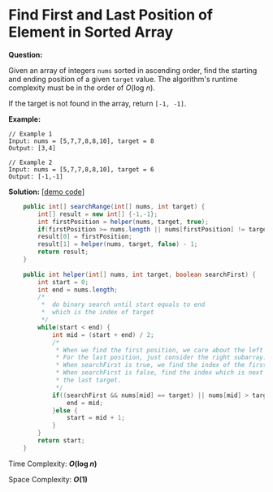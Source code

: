 # Find First and Last Position of Element in Sorted Array

**Question:** 

Given an array of integers `nums` sorted in ascending order, find the starting and ending position of a given `target` value. The algorithm's runtime complexity must be in the order of *O*(log *n*).

If the target is not found in the array, return `[-1, -1]`.

**Example:** 

```
// Example 1
Input: nums = [5,7,7,8,8,10], target = 8
Output: [3,4]

// Example 2
Input: nums = [5,7,7,8,8,10], target = 6
Output: [-1,-1]
```

**Solution:** [[demo code](https://github.com/AlfredYan/Algorithms_Practice/blob/master/code/FindFirstAndLastPositionOfElementInSortedArray.java)] 

```java
	public int[] searchRange(int[] nums, int target) {
		int[] result = new int[] {-1,-1};
		int firstPosition = helper(nums, target, true);
		if(firstPosition >= nums.length || nums[firstPosition] != target) return result;
		result[0] = firstPosition;
		result[1] = helper(nums, target, false) - 1;
		return result;
	}
	
	public int helper(int[] nums, int target, boolean searchFirst) {
		int start = 0;
		int end = nums.length;
		/*
		 *  do binary search until start equals to end
		 *  which is the index of target
		 */
		while(start < end) {
			int mid = (start + end) / 2;
			/*
			 * When we find the first position, we care about the left subarray.
			 * For the last position, just consider the right subarray.
			 * When searchFirst is true, we find the index of the first target.
			 * When searchFirst is false, find the index which is next to the index of 
			 * the last target.
			 */
			if((searchFirst && nums[mid] == target) || nums[mid] > target) {
				end = mid;
			}else {
				start = mid + 1;
			}
		}
		return start;
	}
```

Time Complexity: ***O*(log *n*)** 

Space Complexity: ***O*(1)**

